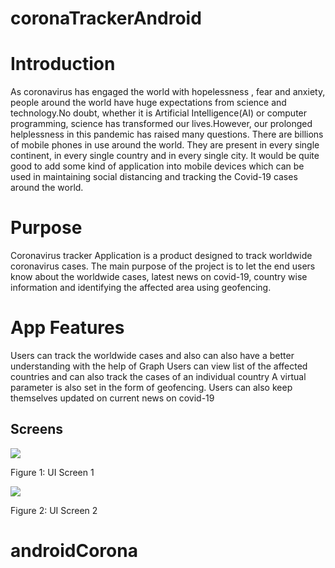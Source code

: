 # coronaTrackerAndroid



# Introduction

As coronavirus has engaged the world with hopelessness , fear and anxiety, people around the world
have huge expectations from science and technology.No doubt, whether it is Artificial
Intelligence(AI) or computer programming, science has transformed our lives.However, our
prolonged helplessness in this pandemic has raised many questions. There are billions of mobile
phones in use around the world. They are present in every single continent, in every single country
and in every single city. It would be quite good to add some kind of application into mobile devices
which can be used in maintaining social distancing and tracking the Covid-19 cases around the
world.

# Purpose

Coronavirus tracker Application is a product designed to track worldwide coronavirus cases. The
main purpose of the project is to let the end users know about the worldwide cases, latest news on
covid-19, country wise information and identifying the affected area using geofencing.

# App Features
Users can track the worldwide cases and also can also have a better understanding with the help of Graph
Users can view list of the affected countries and can also track the cases of an individual country
A virtual parameter is also set in the form of geofencing.
Users can also keep themselves updated on current news on covid-19


## Screens

<img src="https://user-images.githubusercontent.com/17925504/93864106-b3e2db80-fcc4-11ea-9850-090faba84799.png">

Figure 1: UI Screen 1 


<img src="https://user-images.githubusercontent.com/17925504/93865327-6f583f80-fcc6-11ea-9bed-4940bb979532.png">


Figure 2: UI Screen 2















# androidCorona
